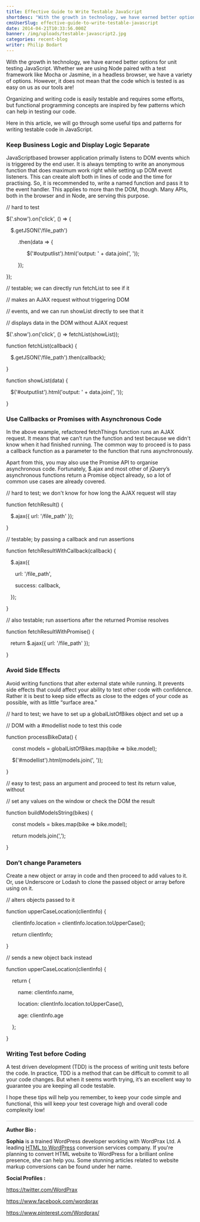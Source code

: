 ```yaml
---
title: Effective Guide to Write Testable JavaScript
shortdesc: "With the growth in technology, we have earned better options for unit testing JavaScript. Whether we are using Node paired with a test framework like Mocha or Jasmine, in a headless browser, we have a variety of options. However, it does not mean that the code which is tested is as easy on us as our tools are!  "
cmsUserSlug: effective-guide-to-write-testable-javascript
date: 2014-04-21T10:33:56.000Z
banner: /img/uploads/testable-javascript2.jpg
categories: recent-blog
writer: Philip Bodart
---
```


<p>With the growth in technology, we have earned better options for unit testing JavaScript. Whether we are using Node paired with a test framework like Mocha or Jasmine, in a headless browser, we have a variety of options. However, it does not mean that the code which is tested is as easy on us as our tools are!</p>
<p>Organizing and writing code is easily testable and requires some efforts, but&nbsp;functional programming concepts are inspired by few patterns which can help in&nbsp;testing our code.</p>
<p>Here in this article, we will go through some useful tips and patterns for writing&nbsp;testable code in JavaScript.</p>
<h3>Keep Business Logic and Display Logic Separate</h3>
<p>JavaScript&shy;based browser application primally listens to DOM events which is&nbsp;triggered by the end user. It is always tempting to write an anonymous function that&nbsp;does maximum work right while setting up DOM event listeners. This can create&nbsp;aloft both in lines of code and the time for practising.&nbsp;So, it is recommended to, write a named function and pass it to the event handler.&nbsp;This applies to more than the DOM, though. Many APIs, both in the browser and in&nbsp;Node, are serving this purpose.</p>
<div class="precode_">
<p class="commnt_">// hard to test</p>
<p><span class="dollar_">$</span>('.show').on('click', () =&gt; {</p>
<p>&nbsp; &nbsp;<span class="dollar_">$</span>.getJSON('/file_path')</p>
<p>&nbsp; &nbsp; &nbsp; &nbsp; .then(data =&gt; {</p>
<p>&nbsp; &nbsp; &nbsp; &nbsp; &nbsp; &nbsp; &nbsp; <span class="dollar_">$</span>('#output&shy;list').html('output: ' + data.join(', '));</p>
<p>&nbsp; &nbsp; &nbsp; &nbsp; });</p>
<p>});</p>
<p class="commnt_">// testable; we can directly run fetchList to see if it</p>
<p class="commnt_">// makes an AJAX request without triggering DOM</p>
<p class="commnt_">// events, and we can run showList directly to see that it</p>
<p class="commnt_">// displays data in the DOM without AJAX request</p>
<p><span class="dollar_">$</span>('.show').on('click', () =&gt; fetchList(showList));</p>
<p>function fetchList(callback) {</p>
<p>&nbsp; &nbsp;<span class="dollar_">$</span>.getJSON('/file_path').then(callback);</p>
<p>}</p>
<p>function showList(data) {</p>
<p>&nbsp; &nbsp;<span class="dollar_">$</span>('#output&shy;list').html('output: ' + data.join(', '));</p>
<p>}</p>
</div>
<h3>Use Callbacks or Promises with Asynchronous Code</h3>
<p>In the above example, refactored fetchThings function runs an AJAX request. It&nbsp;means that we can&rsquo;t run the function and test because we didn't know when it had&nbsp;finished running. The common way to proceed is to pass a callback function as a&nbsp;parameter to the function that runs asynchronously.</p>
<p>Apart from this, you may also use the Promise API to organise asynchronous code.&nbsp;Fortunately, $.ajax and most other of jQuery&rsquo;s asynchronous functions return a&nbsp;Promise object already, so a lot of common use cases are already covered.</p>
<div class="precode_">
<p class="commnt_">// hard to test; we don't know for how long the AJAX request will stay</p>
<p>function fetchResult() {</p>
<p><span class="dollar_">&nbsp; &nbsp;$</span>.ajax({ url: '/file_path' });</p>
<p>}</p>
<p class="commnt_">// testable; by passing a callback and run assertions</p>
<p>function fetchResultWithCallback(callback) {</p>
<p><span class="dollar_">&nbsp; &nbsp;$</span>.ajax({</p>
<p>&nbsp; &nbsp; &nbsp; url: '/file_path',</p>
<p>&nbsp; &nbsp; &nbsp; success: callback,</p>
<p>&nbsp; &nbsp;});</p>
<p>}</p>
<p class="commnt_">// also testable; run assertions after the returned Promise resolves</p>
<p>function fetchResultWithPromise() {</p>
<p>&nbsp; &nbsp;return <span class="dollar_">$</span>.ajax({ url: '/file_path' });</p>
<p>}</p>
</div>
<h3>Avoid Side Effects</h3>
<p>Avoid writing functions that alter external state while running. It prevents side&nbsp;effects that could affect your ability to test other code with confidence. Rather it is&nbsp;best to keep side effects as close to the edges of your code as possible, with as little&nbsp;&ldquo;surface area.&rdquo;</p>
<div class="precode_">
<p class="commnt_">// hard to test; we have to set up a globalListOfBikes object and set up a</p>
<p class="commnt_">// DOM with a #model&shy;list node to test this code</p>
<p>function processBikeData() {</p>
<p>&nbsp; &nbsp; const models = globalListOfBikes.map(bike =&gt; bike.model);</p>
<p>&nbsp; &nbsp;&nbsp;<span class="dollar_">$</span>('#model&shy;list').html(models.join(', '));</p>
<p>}</p>
<p class="commnt_">// easy to test; pass an argument and proceed to test its return value, without</p>
<p class="commnt_">// set any values on the window or check the DOM the result</p>
<p>function buildModelsString(bikes) {</p>
<p>&nbsp; &nbsp;&nbsp;const models = bikes.map(bike =&gt; bike.model);</p>
<p>&nbsp; &nbsp;&nbsp;return models.join(',');</p>
<p>}</p>
</div>
<h3>Don&rsquo;t change Parameters</h3>
<p>Create a new object or array in code and then proceed to add values to it. Or, use&nbsp;Underscore or Lodash to clone the passed object or array before using on it.</p>
<div class="precode_">
<p class="commnt_">// alters objects passed to it</p>
<p>function upperCaseLocation(clientInfo) {</p>
<p>&nbsp; &nbsp; clientInfo.location = clientInfo.location.toUpperCase();</p>
<p>&nbsp; &nbsp;&nbsp;return clientInfo;</p>
<p>}</p>
<p class="commnt_">// sends a new object back instead</p>
<p>function upperCaseLocation(clientInfo) {</p>
<p>&nbsp; &nbsp;&nbsp;return {</p>
<p>&nbsp; &nbsp;&nbsp;&nbsp; &nbsp;&nbsp;name: clientInfo.name,</p>
<p>&nbsp; &nbsp;&nbsp;&nbsp; &nbsp;&nbsp;location: clientInfo.location.toUpperCase(),</p>
<p>&nbsp; &nbsp;&nbsp;&nbsp; &nbsp;&nbsp;age: clientInfo.age</p>
<p>&nbsp; &nbsp;&nbsp;};</p>
<p>}</p>
</div>
<h3>Writing Test before Coding</h3>
<p>A test driven development (TDD) is the process of writing unit tests before the code. In practice, TDD is a method that can be difficult to commit to all your code changes. But when it seems worth trying, it&rsquo;s an excellent way to guarantee you are keeping all code testable.</p>
<p>I hope these tips will help you remember, to keep your code simple and functional, this will keep your test coverage high and overall code complexity low!</p>
<p style="border-bottom: solid 1px #ccc; margin-top: -10px;">&nbsp;</p>
<p><strong>Author Bio :</strong></p>
<p><strong>Sophia</strong> is a trained WordPress developer working with WordPrax Ltd.&shy; A leading <a title="Convert HTML to Wordpress" href="http://www.wordprax.com/services/html&shy;to&shy;wordpress" target="_blank">HTML to WordPress</a> conversion services company. If you're planning to convert HTML website to WordPress for a brilliant online presence, she can help you. Some stunning articles related to website markup conversions can be found under her name.</p>
<p><strong>Social Profiles :</strong></p>
<p><a href="https://twitter.com/WordPrax" target="_blank">https://twitter.com/WordPrax</a></p>
<p><a href="https://www.facebook.com/wordprax" target="_blank">https://www.facebook.com/wordprax</a></p>
<p><a href="https://www.pinterest.com/Wordprax/" target="_blank">https://www.pinterest.com/Wordprax/</a></p>